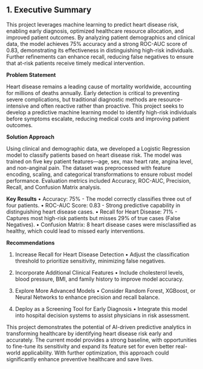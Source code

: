 
## **1. Executive Summary** <a name='exuctive summary'></a>


This project leverages machine learning to predict heart disease risk, enabling early diagnosis, optimized healthcare resource allocation, and improved patient outcomes. By analyzing patient demographics and clinical data, the model achieves 75% accuracy and a strong ROC-AUC score of 0.83, demonstrating its effectiveness in distinguishing high-risk individuals. Further refinements can enhance recall, reducing false negatives to ensure that at-risk patients receive timely medical intervention.

**Problem Statement**

Heart disease remains a leading cause of mortality worldwide, accounting for millions of deaths annually. Early detection is critical to preventing severe complications, but traditional diagnostic methods are resource-intensive and often reactive rather than proactive. This project seeks to develop a predictive machine learning model to identify high-risk individuals before symptoms escalate, reducing medical costs and improving patient outcomes.

**Solution Approach**

Using clinical and demographic data, we developed a Logistic Regression model to classify patients based on heart disease risk. The model was trained on five key patient features—age, sex, max heart rate, angina level, and non-anginal pain. The dataset was preprocessed with feature encoding, scaling, and categorical transformations to ensure robust model performance. Evaluation metrics included Accuracy, ROC-AUC, Precision, Recall, and Confusion Matrix analysis.

**Key Results**
	•	Accuracy: 75% - The model correctly classifies three out of four patients.
	•	ROC-AUC Score: 0.83 - Strong predictive capability in distinguishing heart disease cases.
	•	Recall for Heart Disease: 71% - Captures most high-risk patients but misses 29% of true cases (False Negatives).
	•	Confusion Matrix: 8 heart disease cases were misclassified as healthy, which could lead to missed early interventions.

**Recommendations**

1. Increase Recall for Heart Disease Detection
	•	Adjust the classification threshold to prioritize sensitivity, minimizing false negatives.

2. Incorporate Additional Clinical Features
	•	Include cholesterol levels, blood pressure, BMI, and family history to improve model accuracy.

3. Explore More Advanced Models
	•	Consider Random Forest, XGBoost, or Neural Networks to enhance precision and recall balance.

4. Deploy as a Screening Tool for Early Diagnosis
	•	Integrate this model into hospital decision systems to assist physicians in risk assessment.


This project demonstrates the potential of AI-driven predictive analytics in transforming healthcare by identifying heart disease risk early and accurately. The current model provides a strong baseline, with opportunities to fine-tune its sensitivity and expand its feature set for even better real-world applicability. With further optimization, this approach could significantly enhance preventive healthcare and save lives.